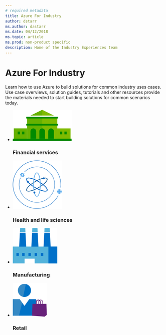 ```yaml
---
# required metadata
title: Azure For Industry 
author: dstarr
ms.author: dastarr
ms.date: 04/12/2018
ms.topic: article
ms.prod: non-product specific
description: Home of the Industry Experiences team
---
```

# Azure For Industry

Learn how to use Azure to build solutions for common industry uses cases. Use case overviews, solution guides, tutorials and other resources provide the materials needed to start building solutions for common scenarios today.

<ul class="panelContent cardsFTitle">
    <li style="-ms-flex: 0 1 100%; flex: 0 1 100%">
        <div class="cardSize">
            <div class="cardPadding">
                <div class="card">
                    <div class="cardImageOuter">
                        <div class="cardImage">
                            <img src="/azure-industry-docs/media/financial.svg" alt="" />
                        </div>
                    </div>
                    <div class="cardText">
                        <h3>Financial services</h3>
                    </div>
                </div>
            </div>
        </div>
    </li>
</ul>

<ul class="panelContent cardsFTitle">
    <li style="-ms-flex: 0 1 100%; flex: 0 1 100%">
        <div class="cardSize">
            <div class="cardPadding">
                <div class="card">
                    <div class="cardImageOuter">
                        <div class="cardImage">
                            <img src="/azure-industry-docs/media/healthcare.svg" alt="" />
                        </div>
                    </div>
                    <div class="cardText">
                        <h3>Health and life sciences</h3>
                    </div>
                </div>
            </div>
        </div>
    </li>
</ul>

<ul class="panelContent cardsFTitle">
    <li style="-ms-flex: 0 1 100%; flex: 0 1 100%">
        <div class="cardSize">
            <div class="cardPadding">
                <div class="card">
                    <div class="cardImageOuter">
                        <div class="cardImage">
                            <img src="/azure-industry-docs/media/discrete-manufacturing.svg" alt="" />
                        </div>
                    </div>
                    <div class="cardText">
                        <h3>Manufacturing</h3>
                    </div>
                </div>
            </div>
        </div>
    </li>
</ul>

<ul class="panelContent cardsFTitle">
    <li style="-ms-flex: 0 1 100%; flex: 0 1 100%">
        <div class="cardSize">
            <div class="cardPadding">
                <div class="card">
                    <div class="cardImageOuter">
                        <div class="cardImage">
                            <img src="/azure-industry-docs/media/retailers.svg" alt="" />
                        </div>
                    </div>
                    <div class="cardText">
                        <h3>Retail</h3>
                    </div>
                </div>
            </div>
        </div>
    </li>
</ul>